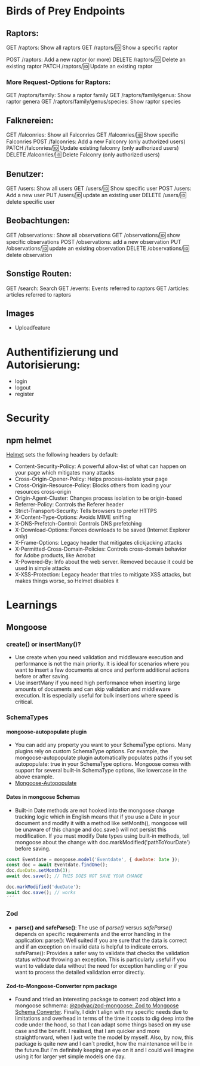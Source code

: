 # Birds of Prey Endpoints

## Raptors:

GET /raptors: Show all raptors
GET /raptors/:id: Show a specific raptor

POST /raptors: Add a new raptor (or more)
DELETE /raptors/:id: Delete an existing raptor
PATCH /raptors/:id: Update an existing raptor

### More Request-Options for Raptors:

GET /raptors/family: Show a raptor family
GET /raptors/family/genus: Show raptor genera
GET /raptors/family/genus/species: Show raptor species

## Falknereien:

GET /falconries: Show all Falconries
GET /falconries/:id: Show specific Falconries
POST /falconries: Add a new Falconry (only authorized users)
PATCH /falconries/:id: Update existing falconry (only authorized users)
DELETE /falconries/:id: Delete Falconry (only authorized users)

## Benutzer:

GET /users: Show all users
GET /users/:id: Show specific user
POST /users: Add a new user
PUT /users/:id: update an existing user
DELETE /users/:id: delete specific user

## Beobachtungen:

GET /observations:: Show all observations
GET /observations/:id: show specific observations
POST /observations: add a new observation
PUT /observations/:id: update an existing observation
DELETE /observations/:id: delete observation

## Sonstige Routen:

GET /search: Search
GET /events: Events referred to raptors
GET /articles: articles referred to raptors

## Images

- Uploadfeature

# Authentifizierung und Autorisierung:

- login
- logout
- register

# Security

## npm helmet

[Helmet](https://www.npmjs.com/package/helmet) sets the following headers by default:

- Content-Security-Policy: A powerful allow-list of what can happen on your page which mitigates many attacks
- Cross-Origin-Opener-Policy: Helps process-isolate your page
- Cross-Origin-Resource-Policy: Blocks others from loading your resources cross-origin
- Origin-Agent-Cluster: Changes process isolation to be origin-based
- Referrer-Policy: Controls the Referer header
- Strict-Transport-Security: Tells browsers to prefer HTTPS
- X-Content-Type-Options: Avoids MIME sniffing
- X-DNS-Prefetch-Control: Controls DNS prefetching
- X-Download-Options: Forces downloads to be saved (Internet Explorer only)
- X-Frame-Options: Legacy header that mitigates clickjacking attacks
- X-Permitted-Cross-Domain-Policies: Controls cross-domain behavior for Adobe products, like Acrobat
- X-Powered-By: Info about the web server. Removed because it could be used in simple attacks
- X-XSS-Protection: Legacy header that tries to mitigate XSS attacks, but makes things worse, so Helmet disables it

# Learnings

## Mongoose

### create() or insertMany()?

- Use create when you need validation and middleware execution and performance is not the main priority. It is ideal for scenarios where you want to insert a few documents at once and perform additional actions before or after saving.
- Use insertMany if you need high performance when inserting large amounts of documents and can skip validation and middleware execution. It is especially useful for bulk insertions where speed is critical.

### SchemaTypes

#### mongoose-autopopulate plugin

- You can add any property you want to your SchemaType options. Many plugins rely on custom SchemaType options. For example, the mongoose-autopopulate plugin automatically populates paths if you set autopopulate: true in your SchemaType options. Mongoose comes with support for several built-in SchemaType options, like lowercase in the above example.
- [Mongoose-Autopopulate](https://plugins.mongoosejs.io/plugins/autopopulate)

#### Dates in mongoose Schemas

- Built-in Date methods are not hooked into the mongoose change tracking logic which in English means that if you use a Date in your document and modify it with a method like setMonth(), mongoose will be unaware of this change and doc.save() will not persist this modification. If you must modify Date types using built-in methods, tell mongoose about the change with doc.markModified('pathToYourDate') before saving.

```js
const Eventdate = mongoose.model('Eventdate', { dueDate: Date });
const doc = await Eventdate.findOne();
doc.dueDate.setMonth(3);
await doc.save(); // THIS DOES NOT SAVE YOUR CHANGE

doc.markModified('dueDate');
await doc.save(); // works
´´´

```

### Zod

####

- **parse() and safeParse()**: The use of *parse()* versus *safeParse()* depends on specific requirements and the error handling in the application: 
parse(): Well suited if you are sure that the data is correct and if an exception on invalid data is helpful to indicate errors. 
safeParse(): Provides a safer way to validate that checks the validation status without throwing an exception. This is particularly useful if you want to validate data without the need for exception handling or if you want to process the detailed validation error directly.

#### Zod-to-Mongoose-Converter npm package

- Found and tried an interesting package to convert zod object into a mongoose schmema: [@zodyac/zod-mongoose: Zod to Mongoose Schema Converter](https://www.npmjs.com/package/@zodyac/zod-mongoose). Finally, I didn´t align with my specific needs due to limitations and overhead in terms of the time it costs to dig deep into the code under the hood, so that I can adapt some things based on my use case and the benefit. I realised, that I am quicker and more straightforward, when I just write the model by myself. Also, by now, this package is quite new and I can´t predict, how the maintenance will be in the future.But I'm definitely keeping an eye on it and I could well imagine using it for larger yet simple models one day.
